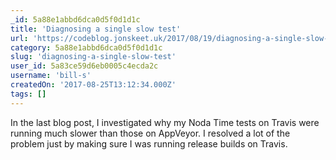 ```yaml
---
_id: 5a88e1abbd6dca0d5f0d1d1c
title: 'Diagnosing a single slow test'
url: 'https://codeblog.jonskeet.uk/2017/08/19/diagnosing-a-single-slow-test/'
category: 5a88e1abbd6dca0d5f0d1d1c
slug: 'diagnosing-a-single-slow-test'
user_id: 5a83ce59d6eb0005c4ecda2c
username: 'bill-s'
createdOn: '2017-08-25T13:12:34.000Z'
tags: []
---
```


In the last blog post, I investigated why my Noda Time tests on Travis were running much slower than those on AppVeyor. I resolved a lot of the problem just by making sure I was running release builds on Travis.
